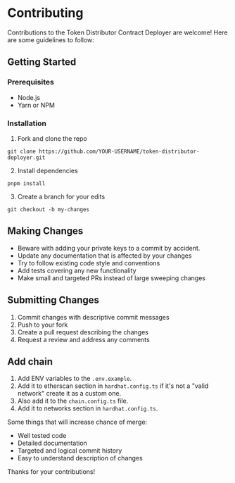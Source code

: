 # Contributing

Contributions to the Token Distributor Contract Deployer are welcome! Here are some guidelines to follow:

## Getting Started

### Prerequisites

- Node.js
- Yarn or NPM

### Installation

1. Fork and clone the repo

```
git clone https://github.com/YOUR-USERNAME/token-distributor-deployer.git
```

2. Install dependencies   

```
pnpm install
```

3. Create a branch for your edits

```
git checkout -b my-changes
```

## Making Changes

- Beware with adding your private keys to a commit by accident.
- Update any documentation that is affected by your changes
- Try to follow existing code style and conventions 
- Add tests covering any new functionality
- Make small and targeted PRs instead of large sweeping changes

## Submitting Changes

1. Commit changes with descriptive commit messages  
2. Push to your fork
3. Create a pull request describing the changes
4. Request a review and address any comments

## Add chain

1. Add ENV variables to the `.env.example`.
2. Add it to etherscan section in `hardhat.config.ts` if it's not a "valid network" create it as a custom one.
3. Also add it to the `chain.config.ts` file.
3. Add it to networks section in `hardhat.config.ts`.


Some things that will increase chance of merge:

- Well tested code
- Detailed documentation 
- Targeted and logical commit history
- Easy to understand description of changes

Thanks for your contributions!